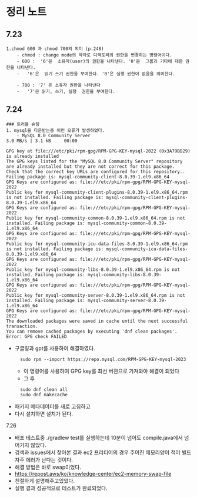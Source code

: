 # 정리 노트

## 7.23
    1.chmod 600 과 chmod 700의 의미 (p.248)
        - chmod : change mode의 약자로 디렉토리의 권한을 변경하는 명령어이다.
        - 600 :  '6'은  소유자(user)의 권한을 나타낸다. '0'은  그룹과 기타에 대한 권한을 나타낸다.
        -   '6'은  읽기 쓰기 권한을 부여한다. '0'은 실행 권한이 없음을 의미한다.
        
        - 700 : '7' 은 소유자 권한을 나타낸다
        -   '7'은 읽기, 쓰기, 실행  권한을 부여한다.

## 7.24 
    ### 트러블 슈팅
    1. mysql을 다운받는중 이런 오류가 발생하였다.
        - MySQL 8.0 Community Server                                                                       3.0 MB/s | 3.1 kB     00:00
```
GPG key at file:///etc/pki/rpm-gpg/RPM-GPG-KEY-mysql-2022 (0x3A79BD29) is already installed
The GPG keys listed for the "MySQL 8.0 Community Server" repository are already installed but they are not correct for this package.
Check that the correct key URLs are configured for this repository.. Failing package is: mysql-community-client-8.0.39-1.el9.x86_64
GPG Keys are configured as: file:///etc/pki/rpm-gpg/RPM-GPG-KEY-mysql-2022
Public key for mysql-community-client-plugins-8.0.39-1.el9.x86_64.rpm is not installed. Failing package is: mysql-community-client-plugins-8.0.39-1.el9.x86_64
GPG Keys are configured as: file:///etc/pki/rpm-gpg/RPM-GPG-KEY-mysql-2022
Public key for mysql-community-common-8.0.39-1.el9.x86_64.rpm is not installed. Failing package is: mysql-community-common-8.0.39-1.el9.x86_64
GPG Keys are configured as: file:///etc/pki/rpm-gpg/RPM-GPG-KEY-mysql-2022
Public key for mysql-community-icu-data-files-8.0.39-1.el9.x86_64.rpm is not installed. Failing package is: mysql-community-icu-data-files-8.0.39-1.el9.x86_64
GPG Keys are configured as: file:///etc/pki/rpm-gpg/RPM-GPG-KEY-mysql-2022
Public key for mysql-community-libs-8.0.39-1.el9.x86_64.rpm is not installed. Failing package is: mysql-community-libs-8.0.39-1.el9.x86_64
GPG Keys are configured as: file:///etc/pki/rpm-gpg/RPM-GPG-KEY-mysql-2022
Public key for mysql-community-server-8.0.39-1.el9.x86_64.rpm is not installed. Failing package is: mysql-community-server-8.0.39-1.el9.x86_64
GPG Keys are configured as: file:///etc/pki/rpm-gpg/RPM-GPG-KEY-mysql-2022
The downloaded packages were saved in cache until the next successful transaction.
You can remove cached packages by executing 'dnf clean packages'.
Error: GPG check FAILED
```
- 구글링과 gpt를 사용하여 해결하였다.
  ```
    sudo rpm --import https://repo.mysql.com/RPM-GPG-KEY-mysql-2023
    ```
  - 이 명령어를 사용하여 GPG key를 최선 버젼으로 가져와야 해결이 되었다
  - 그 후
  ```
    sudo dnf clean all
    sudo dnf makecache
  ```
 - 패키지 메타데이터를 새로 고침하고 
 - 다시 설치하면 설치가 된다.

7.26
 - 배포 테스트중 ./gradlew test를 실행하는데 10분이 넘어도 compile.java에서 넘어가지 않았다.
 - 검색과 issues에서 찾아본 결과 ec2 프리티어의 경우 주어진 메모리양이 적어 빌드 자주 에러가 난다는 것이다.
 - 해결 방법은 바로 swap이었다.
 - https://repost.aws/ko/knowledge-center/ec2-memory-swap-file
 - 친절하게 설명해주고있었다. 
 - 실행 결과 성공적으로 테스트가 완료되었다.

